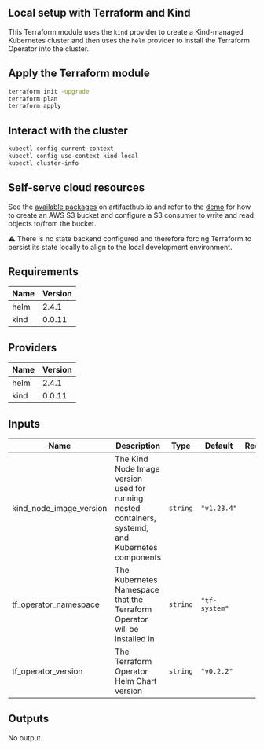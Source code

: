 ## Local setup with Terraform and Kind
This Terraform module uses the `kind` provider to create a Kind-managed Kubernetes cluster and then uses the `helm` provider to install the Terraform Operator into the cluster.

## Apply the Terraform module
```bash
terraform init -upgrade
terraform plan
terraform apply
```

## Interact with the cluster
```bash
kubectl config current-context
kubectl config use-context kind-local
kubectl cluster-info
```

## Self-serve cloud resources
See the [available packages](https://artifacthub.io/packages/search?ts_query_web=appvia) on artifacthub.io and refer to the [demo](../demo) for how to create an AWS S3 bucket and configure a S3 consumer to write and read objects to/from the bucket.

:warning: There is no state backend configured and therefore forcing Terraform to persist its state locally to align to the local development environment.

## Requirements

| Name | Version |
|------|---------|
| helm | 2.4.1 |
| kind | 0.0.11 |

## Providers

| Name | Version |
|------|---------|
| helm | 2.4.1 |
| kind | 0.0.11 |

## Inputs

| Name | Description | Type | Default | Required |
|------|-------------|------|---------|:--------:|
| kind\_node\_image\_version | The Kind Node Image version used for running nested containers, systemd, and Kubernetes components | `string` | `"v1.23.4"` | no |
| tf\_operator\_namespace | The Kubernetes Namespace that the Terraform Operator will be installed in | `string` | `"tf-system"` | no |
| tf\_operator\_version | The Terraform Operator Helm Chart version | `string` | `"v0.2.2"` | no |

## Outputs

No output.
